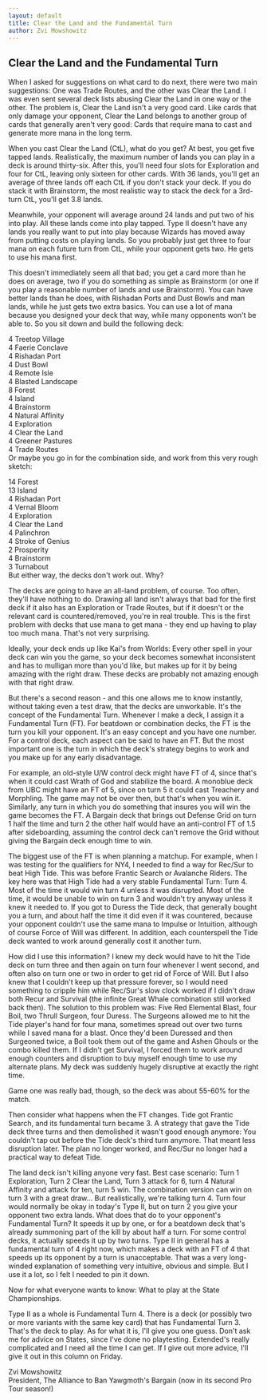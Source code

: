 ```yaml
---
layout: default
title: Clear the Land and the Fundamental Turn
author: Zvi Mowshowitz
---
```


## Clear the Land and the Fundamental Turn

When I asked for suggestions on what card to do next, there were two main suggestions: One was Trade Routes, and the other was Clear the Land. I was even sent several deck lists abusing Clear the Land in one way or the other. The problem is, Clear the Land isn't a very good card. Like cards that only damage your opponent, Clear the Land belongs to another group of cards that generally aren't very good: Cards that require mana to cast and generate more mana in the long term.  

When you cast Clear the Land (CtL), what do you get? At best, you get five tapped lands. Realistically, the maximum number of lands you can play in a deck is around thirty-six. After this, you'll need four slots for Exploration and four for CtL, leaving only sixteen for other cards. With 36 lands, you'll get an average of three lands off each CtL if you don't stack your deck. If you do stack it with Brainstorm, the most realistic way to stack the deck for a 3rd-turn CtL, you'll get 3.8 lands.  

Meanwhile, your opponent will average around 24 lands and put two of his into play. All these lands come into play tapped. Type II doesn't have any lands you really want to put into play because Wizards has moved away from putting costs on playing lands. So you probably just get three to four mana on each future turn from CtL, while your opponent gets two. He gets to use his mana first.  

This doesn't immediately seem all that bad; you get a card more than he does on average, two if you do something as simple as Brainstorm (or one if you play a reasonable number of lands and use Brainstorm). You can have better lands than he does, with Rishadan Ports and Dust Bowls and man lands, while he just gets two extra basics. You can use a lot of mana because you designed your deck that way, while many opponents won't be able to. So you sit down and build the following deck:  

4 Treetop Village  
4 Faerie Conclave  
4 Rishadan Port  
4 Dust Bowl  
4 Remote Isle  
4 Blasted Landscape  
8 Forest  
4 Island  
4 Brainstorm  
4 Natural Affinity  
4 Exploration  
4 Clear the Land  
4 Greener Pastures  
4 Trade Routes  
Or maybe you go in for the combination side, and work from this very rough sketch:  

14 Forest  
13 Island  
4 Rishadan Port  
4 Vernal Bloom  
4 Exploration  
4 Clear the Land  
4 Palinchron  
4 Stroke of Genius  
2 Prosperity  
4 Brainstorm  
3 Turnabout  
But either way, the decks don't work out. Why?  

The decks are going to have an all-land problem, of course. Too often, they'll have nothing to do. Drawing all land isn't always that bad for the first deck if it also has an Exploration or Trade Routes, but if it doesn't or the relevant card is countered/removed, you're in real trouble. This is the first problem with decks that use mana to get mana - they end up having to play too much mana. That's not very surprising.  

Ideally, your deck ends up like Kai's from Worlds: Every other spell in your deck can win you the game, so your deck becomes somewhat inconsistent and has to mulligan more than you'd like, but makes up for it by being amazing with the right draw. These decks are probably not amazing enough with that right draw.  

But there's a second reason - and this one allows me to know instantly, without taking even a test draw, that the decks are unworkable. It's the concept of the Fundamental Turn. Whenever I make a deck, I assign it a Fundamental Turn (FT). For beatdown or combination decks, the FT is the turn you kill your opponent. It's an easy concept and you have one number. For a control deck, each aspect can be said to have an FT. But the most important one is the turn in which the deck's strategy begins to work and you make up for any early disadvantage.  

For example, an old-style U/W control deck might have FT of 4, since that's when it could cast Wrath of God and stabilize the board. A monoblue deck from UBC might have an FT of 5, since on turn 5 it could cast Treachery and Morphling. The game may not be over then, but that's when you win it. Similarly, any turn in which you do something that insures you will win the game becomes the FT. A Bargain deck that brings out Defense Grid on turn 1 half the time and turn 2 the other half would have an anti-control FT of 1.5 after sideboarding, assuming the control deck can't remove the Grid without giving the Bargain deck enough time to win.  

The biggest use of the FT is when planning a matchup. For example, when I was testing for the qualifiers for NY4, I needed to find a way for Rec/Sur to beat High Tide. This was before Frantic Search or Avalanche Riders. The key here was that High Tide had a very stable Fundamental Turn: Turn 4. Most of the time it would win turn 4 unless it was disrupted. Most of the time, it would be unable to win on turn 3 and wouldn't try anyway unless it knew it needed to. If you got to Duress the Tide deck, that generally bought you a turn, and about half the time it did even if it was countered, because your opponent couldn't use the same mana to Impulse or Intuition, although of course Force of Will was different. In addition, each counterspell the Tide deck wanted to work around generally cost it another turn.  

How did I use this information? I knew my deck would have to hit the Tide deck on turn three and then again on turn four whenever I went second, and often also on turn one or two in order to get rid of Force of Will. But I also knew that I couldn't keep up that pressure forever, so I would need something to cripple him while Rec/Sur's slow clock worked if I didn't draw both Recur and Survival (the infinite Great Whale combination still worked back then). The solution to this problem was: Five Red Elemental Blast, four Boil, two Thrull Surgeon, four Duress. The Surgeons allowed me to hit the Tide player's hand for four mana, sometimes spread out over two turns while I saved mana for a blast. Once they'd been Duressed and then Surgeoned twice, a Boil took them out of the game and Ashen Ghouls or the combo killed them. If I didn't get Survival, I forced them to work around enough counters and disruption to buy myself enough time to use my alternate plans. My deck was suddenly hugely disruptive at exactly the right time.  

Game one was really bad, though, so the deck was about 55-60% for the match.  

Then consider what happens when the FT changes. Tide got Frantic Search, and its fundamental turn became 3. A strategy that gave the Tide deck three turns and then demolished it wasn't good enough anymore: You couldn't tap out before the Tide deck's third turn anymore. That meant less disruption later. The plan no longer worked, and Rec/Sur no longer had a practical way to defeat Tide.  

The land deck isn't killing anyone very fast. Best case scenario: Turn 1 Exploration, Turn 2 Clear the Land, Turn 3 attack for 6, turn 4 Natural Affinity and attack for ten, turn 5 win. The combination version can win on turn 3 with a great draw... But realistically, we're talking turn 4. Turn four would normally be okay in today's Type II, but on turn 2 you give your opponent two extra lands. What does that do to your opponent's Fundamental Turn? It speeds it up by one, or for a beatdown deck that's already summoning part of the kill by about half a turn. For some control decks, it actually speeds it up by two turns. Type II in general has a fundamental turn of 4 right now, which makes a deck with an FT of 4 that speeds up its opponent by a turn is unacceptable. That was a very long-winded explanation of something very intuitive, obvious and simple. But I use it a lot, so I felt I needed to pin it down.  

Now for what everyone wants to know: What to play at the State Championships.  

Type II as a whole is Fundamental Turn 4. There is a deck (or possibly two or more variants with the same key card) that has Fundamental Turn 3. That's the deck to play. As for what it is, I'll give you one guess. Don't ask me for advice on States, since I've done no playtesting. Extended's really complicated and I need all the time I can get. If I give out more advice, I'll give it out in this column on Friday.  

Zvi Mowshowitz  
President, The Alliance to Ban Yawgmoth's Bargain (now in its second Pro Tour season!) 
